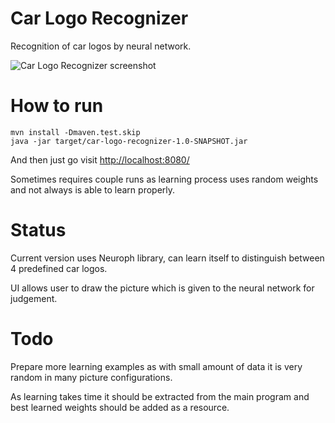 # Car Logo Recognizer

Recognition of car logos by neural network.

![Car Logo Recognizer screenshot](https://raw.githubusercontent.com/MaciejWysocki/car-logo-recognizer/master/carlogorecognizer.png)

# How to run
```
mvn install -Dmaven.test.skip
java -jar target/car-logo-recognizer-1.0-SNAPSHOT.jar
```
And then just go visit [http://localhost:8080/](http://localhost:8080/)

Sometimes requires couple runs as learning process uses random weights and not always is able to learn properly.

# Status

Current version uses Neuroph library, can learn itself to distinguish between 4 predefined car logos.

UI allows user to draw the picture which is given to the neural network for judgement.

# Todo

Prepare more learning examples as with small amount of data it is very random in many picture configurations.

As learning takes time it should be extracted from the main program and best learned weights should be added as a resource.
